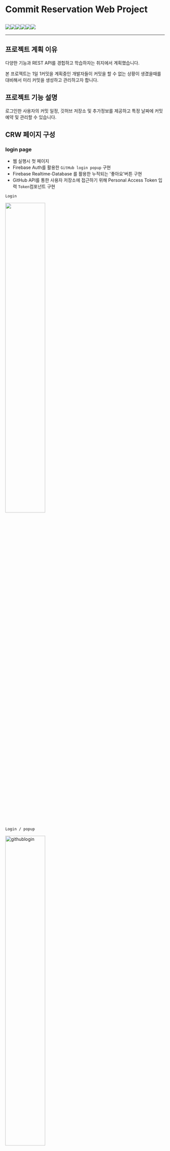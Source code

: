 # Commit Reservation Web Project

## <img src="https://img.shields.io/badge/JavaScript-F7DF1E?style=flat&logo=JavaScript&logoColor=white"><img src="https://img.shields.io/badge/CSS3-1572B6?style=flat&logo=CSS3&logoColor=white"><img src="https://img.shields.io/badge/HTML5-E34F26?style=flat&logo=HTML5&logoColor=white"><img src="https://img.shields.io/badge/React-61DAFB?style=flat&logo=React&logoColor=white"><img src="https://img.shields.io/badge/Firebase-FFCA28?style=flat&logo=Firebase&logoColor=white"><img src="https://img.shields.io/badge/GitHubAPI-181717?style=flat&logo=GitHub&logoColor=white">

---

## 프로젝트 계획 이유

다양한 기능과 REST API를 경헙하고 학습하자는 취지에서 계획했습니다.

본 프로젝트는 1일 1커밋을 계획중인 개발자들이 커밋을 할 수 없는 상황이 생겼을때를 대비해서 미리 커밋을 생성하고 관리하고자 합니다.

## 프로젝트 기능 설명

로그인한 사용자의 커밋 일정, 깃허브 저장소 및 추가정보를 제공하고 특정 날짜에 커밋 예약 및 관리할 수 있습니다.

## CRW 페이지 구성

### login page

- 웹 실행시 첫 페이지
- Firebase Auth를 활용한 `GitHub login popup` 구현
- Firebase Realtime-Database 를 활용한 누적되는 '좋아요'버튼 구현
- GitHub API를 통한 사용자 저장소에 접근하기 위해 Personal Access Token 입력 `Token`컴포넌트 구현

`Login`

<img width="50%" src="https://user-images.githubusercontent.com/80657819/159114950-a5cd27c4-8aba-4d86-b03a-3a0a16c723b2.png">

`Login / popup`

<img width="50%" alt="githublogin" src="https://user-images.githubusercontent.com/80657819/160287290-bba1f7a0-64f8-4464-89d7-945b1453b473.PNG">

`Token`

<img width="50%" src="https://user-images.githubusercontent.com/80657819/160290472-4adf9f3d-5c9f-46c8-a8f6-aa29262072ff.png">

### main page

- 사용자 인증 및 토큰 인증 완료 시 이동하는 페이지
- 로그인된 사용자의 Firebase Realtime-Database에 등록된 커밋 일정을 읽고, 1주일 커밋 일정을 보여주는 `Schedule`컴포넌트 구현
- GitHub API를 통해 읽어온 사용자의 깃허브 저장소 및 추가 정보를 보여주는 `RepoList`컴포넌트 구현

`Main`

<img width="50%" src="https://user-images.githubusercontent.com/80657819/159115009-e0112c2a-e188-46dd-a551-7b67db296454.png">

### repo page

- main page에서 저장소 컴포넌트 선택 시 이동하는 페이지
- Firebase Realtime-Database에 등록된 저장소의 커밋일정을 보여주는 `RegList`컴포넌트 구현
- Firebase Realtime-Database에 커밋 일정 추가 및 제거 `RegAddForm`컴포넌트 구현
- 선택된 저장소의 디렉터리 구조를 react-simple-tree-menu 라이브러리를 활용하여 `PreviewRepo`컴포넌트 구현
- TreeMenu에 있는 파일 클릭 시 해당 파일 내용 미리보기 `PreviewFile`컴포넌트 구현

`Repo`

<img width="50%" src="https://user-images.githubusercontent.com/80657819/159115047-c2acfb8f-71ee-41bc-9f68-5cdca4e366af.png">

### Header

- main page 및 repo page에서 화면 상단에 고정된 Header 컴포넌트
- CRW 로고 버튼 클릭시 main page로 이동
- 사용자 버튼 클릭시 저장소 이동, 로그아웃, 등록된 토큰 제거 기능을 가진 `UserInfo`컴포넌트 생성
- 메세지 버튼 클릭시 개발자에게 코맨트를 작성할 수 있는 `Comment`컴포넌트 생성

`Header`

<img width="949" alt="header" src="https://user-images.githubusercontent.com/80657819/160288895-69074976-167e-42b6-aeec-2a52047b0b2c.PNG">

`UserInfo`

<img width="131" alt="userinfo" src="https://user-images.githubusercontent.com/80657819/159115077-2a130906-5e9c-48a5-a197-dff359a7c1df.PNG">

`Comment`

<img width="131" alt="2" src="https://user-images.githubusercontent.com/80657819/159115079-a96eff79-0b6f-4dc5-88b9-3bdb8f413f6d.PNG">

## 사용한 툴

`react`

`Firebase API`
(https://firebase.google.com/docs)

- auth
- real time database

`Github API`
(https://docs.github.com/en/rest)

- Blobs
- Commits
- References
- Tags
- Trees
- Repositories
- Language

